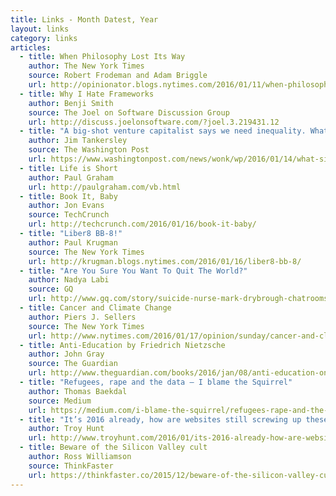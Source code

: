 ```yaml
---
title: Links - Month Datest, Year
layout: links
category: links
articles:
  - title: When Philosophy Lost Its Way
    author: The New York Times
    source: Robert Frodeman and Adam Briggle
    url: http://opinionator.blogs.nytimes.com/2016/01/11/when-philosophy-lost-its-way/
  - title: Why I Hate Frameworks
    author: Benji Smith
    source: The Joel on Software Discussion Group
    url: http://discuss.joelonsoftware.com/?joel.3.219431.12
  - title: "A big-shot venture capitalist says we need inequality. What do economists say?"
    author: Jim Tankersley
    source: The Washington Post
    url: https://www.washingtonpost.com/news/wonk/wp/2016/01/14/what-silicon-valley-doesnt-understand-about-inequality/
  - title: Life is Short
    author: Paul Graham
    url: http://paulgraham.com/vb.html
  - title: Book It, Baby
    author: Jon Evans
    source: TechCrunch
    url: http://techcrunch.com/2016/01/16/book-it-baby/
  - title: "Liber8 BB-8!"
    author: Paul Krugman
    source: The New York Times
    url: http://krugman.blogs.nytimes.com/2016/01/16/liber8-bb-8/
  - title: "Are You Sure You Want To Quit The World?"
    author: Nadya Labi
    source: GQ
    url: http://www.gq.com/story/suicide-nurse-mark-drybrough-chatrooms-li-dao
  - title: Cancer and Climate Change
    author: Piers J. Sellers
    source: The New York Times
    url: http://www.nytimes.com/2016/01/17/opinion/sunday/cancer-and-climate-change.html
  - title: Anti-Education by Friedrich Nietzsche
    author: John Gray
    source: The Guardian
    url: http://www.theguardian.com/books/2016/jan/08/anti-education-on-the-future-of-our-educational-institutions-friedrich-nietzsche-review
  - title: "Refugees, rape and the data — I blame the Squirrel"
    author: Thomas Baekdal
    source: Medium
    url: https://medium.com/i-blame-the-squirrel/refugees-rape-and-the-data-57d9edb7369e#.j5i4lcl6y
  - title: "It’s 2016 already, how are websites still screwing up these user experiences?!"
    author: Troy Hunt
    url: http://www.troyhunt.com/2016/01/its-2016-already-how-are-websites-still.html
  - title: Beware of the Silicon Valley cult
    author: Ross Williamson
    source: ThinkFaster
    url: https://thinkfaster.co/2015/12/beware-of-the-silicon-valley-cult/
---
```

